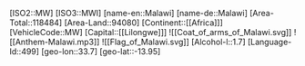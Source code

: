﻿---
location: [-13.95,33.7]
type: Country
tags:
- geo/Country

SpocWebEntityId: 26973
isDeleted: false
confidential: public

---
[ISO2::MW]
[ISO3::MWI]
[name-en::Malawi]
[name-de::Malawi]
[Area-Total::118484]
[Area-Land::94080]
[Continent::[[Africa]]]
[VehicleCode::MW]
[Capital::[[Lilongwe]]]
![[Coat_of_arms_of_Malawi.svg]]
![[Anthem-Malawi.mp3]]
![[Flag_of_Malawi.svg]]
[Alcohol-l::1.7]
[Language-Id::499]
[geo-lon::33.7]
[geo-lat::-13.95]

